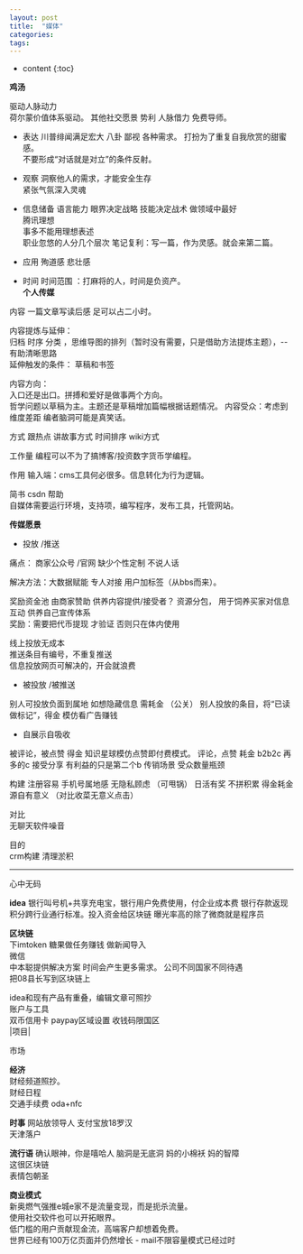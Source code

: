 ```yaml
---
layout: post
title:  "媒体"
categories:
tags:  
---
```


* content
{:toc}


**鸡汤**

驱动人脉动力  
荷尔蒙价值体系驱动。  其他社交愿景 势利 人脉借力 免费导师。  
- 表达
川普绯闻满足宏大 八卦 鄙视 各种需求。
打扮为了重复自我欣赏的甜蜜感。  
不要形成“对话就是对立”的条件反射。  

- 观察
洞察他人的需求，才能安全生存    
紧张气氛深入灵魂  

 - 信息储备 语言能力
 眼界决定战略 技能决定战术
 做领域中最好  
腾讯理想  
事多不能用理想表述  
职业忽悠的人分几个层次
笔记复利：写一篇，作为灵感。就会来第二篇。  

- 应用
殉道感 悲壮感

- 时间
时间范围 ：打麻将的人，时间是负资产。  
**个人传媒**

内容
一篇文章写读后感 足可以占二小时。  

内容提炼与延伸：  
归档 时序 分类 ，思维导图的排列（暂时没有需要，只是借助方法提炼主题），--有助清晰思路  
延伸触发的条件： 草稿和书签   

内容方向：  
入口还是出口。拼搏和爱好是做事两个方向。    
哲学问题以草稿为主。主题还是草稿增加篇幅根据话题情况。
内容受众：考虑到维度差距  编者脑洞可能是真笑话。  




方式
跟热点 讲故事方式  时间排序 wiki方式

工作量
编程可以不为了搞博客/投资数字货币学编程。  

作用
输入端：cms工具何必很多。信息转化为行为逻辑。   

简书   csdn  帮助   
自媒体需要运行环境，支持项，编写程序，发布工具，托管网站。

**传媒愿景**

- 投放 /推送   

痛点： 商家公众号 /官网 缺少个性定制 不说人话

解决方法：大数据赋能  专人对接   用户加标签（从bbs而来）。

奖励资金池  由商家赞助   供养内容提供/接受者？
资源分包， 用于饲养买家对信息互动 供养自己宣传体系     
奖励：需要把代币提现 才验证   否则只在体内使用   

线上投放无成本  
推送条目有编号，不重复推送   
信息投放网页可解决的，开会就浪费

- 被投放  /被推送  

别人可投放负面到属地 如想隐藏信息 需耗金  （公关）
别人投放的条目，将“已读做标记”，得金  模仿看广告赚钱  

- 自展示自吸收    

被评论，被点赞 得金   知识星球模仿点赞即付费模式。
评论，点赞 耗金
b2b2c 再多的c 接受分享 有利益的只是第二个b  传销场景  受众数量瓶颈

构建
注册容易 手机号属地感 无隐私顾虑 （可甩锅）
日活有奖 不拼积累  得金耗金源自有意义 （对比收菜无意义点击）

对比  
无聊天软件噪音

目的  
crm构建 清理淤积   

---
心中无码

**idea**
银行叫号机+共享充电宝，银行用户免费使用，付企业成本费
银行存款返现积分跨行业通行标准。投入资金给区块链
曝光率高的除了微商就是程序员  

**区块链**  
下imtoken
糖果做任务赚钱  做新闻导入  
微信  
中本聪提供解决方案 时间会产生更多需求。
公司不同国家不同待遇  
把08县长写到区块链上

idea和现有产品有重叠，编辑文章可照抄  
账户与工具  
双币信用卡 paypay区域设置 收钱码限国区     
|项目|  

市场  

**经济**  
财经频道照抄。  
财经日程  
交通手续费 oda+nfc 

**时事**
网站放领导人 支付宝放18罗汉  
天津落户

**流行语**
确认眼神，你是嘻哈人
脑洞是无底洞
妈的小棉袄 妈的智障  
这很区块链  
表情包朝圣  

**商业模式**  
新奥燃气强推e城e家不是流量变现，而是扼杀流量。    
使用社交软件也可以开拓眼界。  
低门槛的用户贡献现金流，高端客户却想着免费。  
世界已经有100万亿页面并仍然增长  -
mail不限容量模式已经过时  
